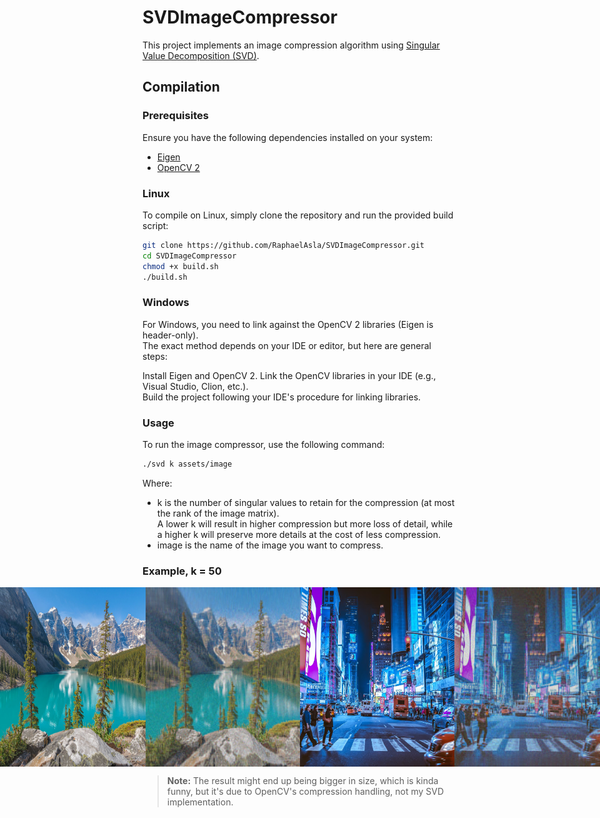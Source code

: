 # SVDImageCompressor

This project implements an image compression algorithm using [Singular Value Decomposition (SVD)](https://en.wikipedia.org/wiki/Singular_value_decomposition).

## Compilation

### Prerequisites

Ensure you have the following dependencies installed on your system:
- [Eigen](https://eigen.tuxfamily.org/dox/)
- [OpenCV 2](https://opencv.org/releases/)

### Linux

To compile on Linux, simply clone the repository and run the provided build script:

```bash
git clone https://github.com/RaphaelAsla/SVDImageCompressor.git
cd SVDImageCompressor
chmod +x build.sh
./build.sh
```

### Windows
For Windows, you need to link against the OpenCV 2 libraries (Eigen is header-only). <br>
The exact method depends on your IDE or editor, but here are general steps:

Install Eigen and OpenCV 2.
Link the OpenCV libraries in your IDE (e.g., Visual Studio, Clion, etc.). <br>
Build the project following your IDE's procedure for linking libraries.

### Usage
To run the image compressor, use the following command:

```bash
./svd k assets/image
```

Where:
- k is the number of singular values to retain for the compression (at most the rank of the image matrix).<br>
A lower k will result in higher compression but more loss of detail, while a higher k will preserve more details at the cost of less compression.<br>
- image is the name of the image you want to compress.

### Example, k = 50

<p style="display: flex; justify-content: center; align-items: center;">
  <img src="assets/Lake.jpg" width="49%" height="287">
  <img src="assets/compressed_50_Lake.jpg" width="49%" height="287">
  <img src="assets/NeonNewYork.png" width="49%" height="287">
  <img src="assets/compressed_50_NeonNewYork.png" width="49%" height="287">
</p>

> **Note:** The result might end up being bigger in size, which is kinda funny, but it's due to OpenCV's compression handling, not my SVD implementation.
